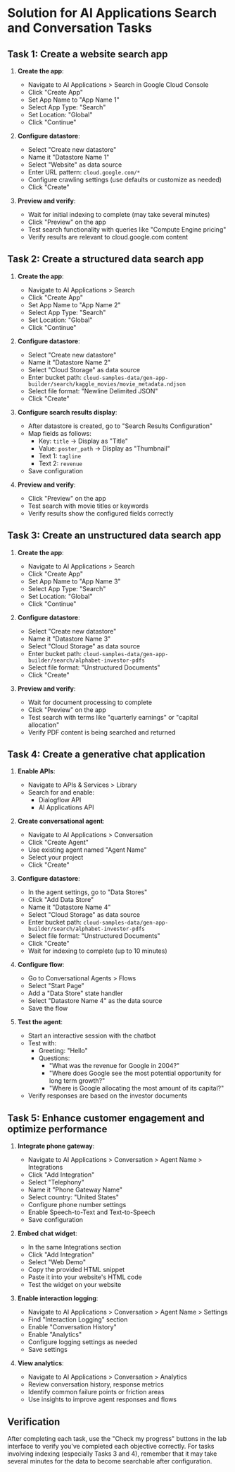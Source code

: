 # Solution for AI Applications Search and Conversation Tasks

## Task 1: Create a website search app

1. **Create the app**:
   - Navigate to AI Applications > Search in Google Cloud Console
   - Click "Create App"
   - Set App Name to "App Name 1"
   - Select App Type: "Search"
   - Set Location: "Global"
   - Click "Continue"

2. **Configure datastore**:
   - Select "Create new datastore"
   - Name it "Datastore Name 1"
   - Select "Website" as data source
   - Enter URL pattern: `cloud.google.com/*`
   - Configure crawling settings (use defaults or customize as needed)
   - Click "Create"

3. **Preview and verify**:
   - Wait for initial indexing to complete (may take several minutes)
   - Click "Preview" on the app
   - Test search functionality with queries like "Compute Engine pricing"
   - Verify results are relevant to cloud.google.com content

## Task 2: Create a structured data search app

1. **Create the app**:
   - Navigate to AI Applications > Search
   - Click "Create App"
   - Set App Name to "App Name 2"
   - Select App Type: "Search"
   - Set Location: "Global"
   - Click "Continue"

2. **Configure datastore**:
   - Select "Create new datastore"
   - Name it "Datastore Name 2"
   - Select "Cloud Storage" as data source
   - Enter bucket path: `cloud-samples-data/gen-app-builder/search/kaggle_movies/movie_metadata.ndjson`
   - Select file format: "Newline Delimited JSON"
   - Click "Create"

3. **Configure search results display**:
   - After datastore is created, go to "Search Results Configuration"
   - Map fields as follows:
     - Key: `title` → Display as "Title"
     - Value: `poster_path` → Display as "Thumbnail"
     - Text 1: `tagline` 
     - Text 2: `revenue`
   - Save configuration

4. **Preview and verify**:
   - Click "Preview" on the app
   - Test search with movie titles or keywords
   - Verify results show the configured fields correctly

## Task 3: Create an unstructured data search app

1. **Create the app**:
   - Navigate to AI Applications > Search
   - Click "Create App"
   - Set App Name to "App Name 3"
   - Select App Type: "Search"
   - Set Location: "Global"
   - Click "Continue"

2. **Configure datastore**:
   - Select "Create new datastore"
   - Name it "Datastore Name 3"
   - Select "Cloud Storage" as data source
   - Enter bucket path: `cloud-samples-data/gen-app-builder/search/alphabet-investor-pdfs`
   - Select file format: "Unstructured Documents"
   - Click "Create"

3. **Preview and verify**:
   - Wait for document processing to complete
   - Click "Preview" on the app
   - Test search with terms like "quarterly earnings" or "capital allocation"
   - Verify PDF content is being searched and returned

## Task 4: Create a generative chat application

1. **Enable APIs**:
   - Navigate to APIs & Services > Library
   - Search for and enable:
     - Dialogflow API
     - AI Applications API

2. **Create conversational agent**:
   - Navigate to AI Applications > Conversation
   - Click "Create Agent"
   - Use existing agent named "Agent Name"
   - Select your project
   - Click "Create"

3. **Configure datastore**:
   - In the agent settings, go to "Data Stores"
   - Click "Add Data Store"
   - Name it "Datastore Name 4"
   - Select "Cloud Storage" as data source
   - Enter bucket path: `cloud-samples-data/gen-app-builder/search/alphabet-investor-pdfs`
   - Select file format: "Unstructured Documents"
   - Click "Create"
   - Wait for indexing to complete (up to 10 minutes)

4. **Configure flow**:
   - Go to Conversational Agents > Flows
   - Select "Start Page"
   - Add a "Data Store" state handler
   - Select "Datastore Name 4" as the data source
   - Save the flow

5. **Test the agent**:
   - Start an interactive session with the chatbot
   - Test with:
     - Greeting: "Hello"
     - Questions:
       - "What was the revenue for Google in 2004?"
       - "Where does Google see the most potential opportunity for long term growth?"
       - "Where is Google allocating the most amount of its capital?"
   - Verify responses are based on the investor documents

## Task 5: Enhance customer engagement and optimize performance

1. **Integrate phone gateway**:
   - Navigate to AI Applications > Conversation > Agent Name > Integrations
   - Click "Add Integration"
   - Select "Telephony"
   - Name it "Phone Gateway Name"
   - Select country: "United States"
   - Configure phone number settings
   - Enable Speech-to-Text and Text-to-Speech
   - Save configuration

2. **Embed chat widget**:
   - In the same Integrations section
   - Click "Add Integration"
   - Select "Web Demo"
   - Copy the provided HTML snippet
   - Paste it into your website's HTML code
   - Test the widget on your website

3. **Enable interaction logging**:
   - Navigate to AI Applications > Conversation > Agent Name > Settings
   - Find "Interaction Logging" section
   - Enable "Conversation History"
   - Enable "Analytics"
   - Configure logging settings as needed
   - Save settings

4. **View analytics**:
   - Navigate to AI Applications > Conversation > Analytics
   - Review conversation history, response metrics
   - Identify common failure points or friction areas
   - Use insights to improve agent responses and flows

## Verification

After completing each task, use the "Check my progress" buttons in the lab interface to verify you've completed each objective correctly. For tasks involving indexing (especially Tasks 3 and 4), remember that it may take several minutes for the data to become searchable after configuration.
